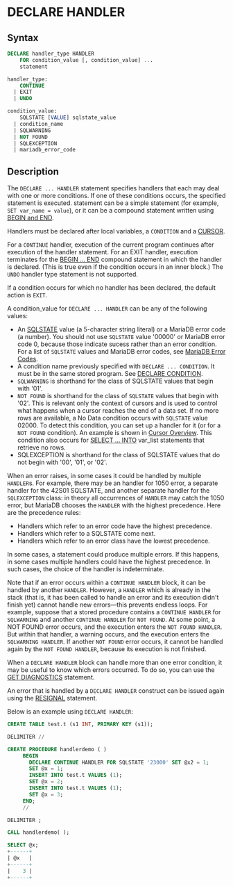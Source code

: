 # DECLARE HANDLER

## Syntax

```sql
DECLARE handler_type HANDLER
    FOR condition_value [, condition_value] ...
    statement

handler_type:
    CONTINUE
  | EXIT 
  | UNDO

condition_value:
    SQLSTATE [VALUE] sqlstate_value
  | condition_name
  | SQLWARNING
  | NOT FOUND
  | SQLEXCEPTION
  | mariadb_error_code
```

## Description

The `DECLARE ... HANDLER` statement specifies handlers that each may
deal with one or more conditions. If one of these conditions occurs,
the specified statement is executed. statement can be a simple
statement (for example, `SET var_name = value`), or it can be a compound
statement written using [BEGIN and END](/programming-customizing-mariadb/programmatic-compound-statements/begin-end/).

Handlers must be declared after local variables, a `CONDITION` and a [CURSOR](/kb/en/programmatic-and-compound-statements-cursors/).

For a `CONTINUE` handler, execution of the current program continues
after execution of the handler statement. For an EXIT handler,
execution terminates for the [BEGIN ... END](/programming-customizing-mariadb/programmatic-compound-statements/begin-end/) compound statement in which
the handler is declared. (This is true even if the condition occurs in
an inner block.) The `UNDO` handler type statement is not supported.

If a condition occurs for which no handler has been declared, the
default action is `EXIT`.

A condition_value for `DECLARE ... HANDLER` can be any of the following
values:

- An [SQLSTATE](/programming-customizing-mariadb/programmatic-compound-statements/programmatic-compound-statements-diagnostics/sqlstate/) value (a 5-character string literal) or a MariaDB error
code (a number). You should not use `SQLSTATE` value '00000' or MariaDB
error code 0, because those indicate sucess rather than an error
condition. For a list of `SQLSTATE` values and MariaDB error codes, see
[MariaDB Error Codes](/sql-statements-structure/sql-language-structure/mariadb-error-codes/).
- A condition name previously specified with `DECLARE ... CONDITION`. It must be in the same stored program. See [DECLARE CONDITION](/programming-customizing-mariadb/programmatic-compound-statements/declare-condition/).
- `SQLWARNING` is shorthand for the class of SQLSTATE values that begin
with '01'.
- `NOT FOUND` is shorthand for the class of `SQLSTATE` values that begin
with '02'. This is relevant only the context of cursors and is used to
control what happens when a cursor reaches the end of a data set. If
no more rows are available, a No Data condition occurs with `SQLSTATE`
value 02000. To detect this condition, you can set up a handler for it
(or for a `NOT FOUND` condition). An example is shown in [Cursor Overview](/programming-customizing-mariadb/programmatic-compound-statements/programmatic-compound-statements-cursors/cursor-overview/). This condition also occurs for [SELECT ... INTO](/kb/en/select-into/) var_list statements that retrieve no
rows.
- SQLEXCEPTION is shorthand for the class of SQLSTATE values that do
not begin with '00', '01', or '02'.

When an error raises, in some cases it could be handled by multiple `HANDLER`s. For example, there may be an handler for 1050 error, a separate handler for the 42S01 SQLSTATE, and another separate handler for the `SQLEXCEPTION` class: in theory all occurrences of `HANDLER` may catch the 1050 error, but MariaDB chooses the `HANDLER` with the highest precedence. Here are the precedence rules:

- Handlers which refer to an error code have the highest precedence.
- Handlers which refer to a SQLSTATE come next.
- Handlers which refer to an error class have the lowest precedence.

In some cases, a statement could produce multiple errors. If this happens, in some cases multiple handlers could have the highest precedence. In such cases, the choice of the handler is indeterminate.

Note that if an error occurs within a `CONTINUE HANDLER` block, it can be handled by another `HANDLER`. However, a `HANDLER` which is already in the stack (that is, it has been called to handle an error and its execution didn't finish yet) cannot handle new errors<span>—</span>this prevents endless loops. For example, suppose that a stored procedure contains a `CONTINUE HANDLER` for `SQLWARNING` and another `CONTINUE HANDLER` for `NOT FOUND`. At some point, a NOT FOUND error occurs, and the execution enters the `NOT FOUND HANDLER`. But within that handler, a warning occurs, and the execution enters the `SQLWARNING HANDLER`. If another `NOT FOUND` error occurs, it cannot be handled again by the `NOT FOUND HANDLER`, because its execution is not finished.

When a `DECLARE HANDLER` block can handle more than one error condition, it may be useful to know which errors occurred. To do so, you can use the [GET DIAGNOSTICS](/programming-customizing-mariadb/programmatic-compound-statements/programmatic-compound-statements-diagnostics/get-diagnostics/) statement.

An error that is handled by a `DECLARE HANDLER` construct can be issued again using the [RESIGNAL](/programming-customizing-mariadb/programmatic-compound-statements/resignal/) statement.

Below is an example using `DECLARE HANDLER`:

```sql
CREATE TABLE test.t (s1 INT, PRIMARY KEY (s1));

DELIMITER //

CREATE PROCEDURE handlerdemo ( )
     BEGIN
       DECLARE CONTINUE HANDLER FOR SQLSTATE '23000' SET @x2 = 1;
       SET @x = 1;
       INSERT INTO test.t VALUES (1);
       SET @x = 2;
       INSERT INTO test.t VALUES (1);
       SET @x = 3;
     END;
     //

DELIMITER ;

CALL handlerdemo( );

SELECT @x;
+------+
| @x   |
+------+
|    3 |
+------+
```